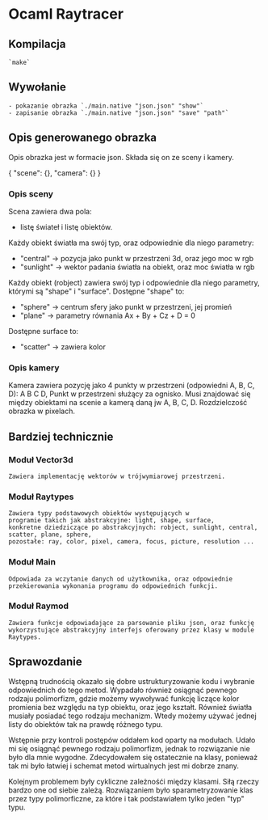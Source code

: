 # Ocaml Raytracer

## Kompilacja
    `make`

## Wywołanie
    - pokazanie obrazka `./main.native "json.json" "show"`
    - zapisanie obrazka `./main.native "json.json" "save" "path"`

## Opis generowanego obrazka

Opis obrazka jest w formacie json.
Składa się on ze sceny i kamery.

{
    "scene": {},
    "camera": {}
}

### Opis sceny

Scena zawiera dwa pola:
- listę świateł i listę obiektów.

Każdy obiekt światła ma swój typ, oraz odpowiednie dla niego parametry:
- "central" -> pozycja jako punkt w przestrzeni 3d, oraz jego moc w rgb
- "sunlight" -> wektor padania światła na obiekt, oraz moc światła w rgb

Każdy obiekt (robject) zawiera swój typ i odpowiednie dla niego parametry, 
którymi są "shape" i "surface". Dostępne "shape" to:
- "sphere" -> centrum sfery jako punkt w przestrzeni, jej promień
- "plane" -> parametry równania Ax + By + Cz + D = 0

Dostępne surface to:
- "scatter" -> zawiera kolor


### Opis kamery

Kamera zawiera pozycję jako 4 punkty w przestrzeni (odpowiedni A, B, C, D):
A  B
C  D,
Punkt w przestrzeni służący za ognisko. Musi znajdować się między obiektami na 
scenie a kamerą daną jw A, B, C, D.
Rozdzielczość obrazka w pixelach.


## Bardziej technicznie

### Moduł Vector3d
    Zawiera implementację wektorów w trójwymiarowej przestrzeni.

### Moduł Raytypes
    Zawiera typy podstawowych obiektów występujących w 
    programie takich jak abstrakcyjne: light, shape, surface,
    konkretne dziedziczące po abstrakcyjnych: robject, sunlight, central, scatter, plane, sphere,
    pozostałe: ray, color, pixel, camera, focus, picture, resolution ...


### Moduł Main
    Odpowiada za wczytanie danych od użytkownika, oraz odpowiednie 
    przekierowania wykonania programu do odpowiednich funkcji.

### Moduł Raymod
    Zawiera funkcje odpowiadające za parsowanie pliku json, oraz funkcję
    wykorzystujące abstrakcyjny interfejs oferowany przez klasy w module 
    Raytypes.

## Sprawozdanie

Wstępną trudnością okazało się dobre ustrukturyzowanie kodu i wybranie
odpowiednich do tego metod.
Wypadało również osiągnąć pewnego rodzaju polimorfizm, gdzie możemy
wywoływać funkcję liczące kolor promienia bez względu na typ obiektu, oraz
jego kształt. Również światła musiały posiadać tego rodzaju mechanizm.
Wtedy możemy używać jednej listy do obiektów tak na prawdę różnego typu.

Wstępnie przy kontroli postępów oddałem kod oparty na modułach. Udało mi się 
osiągnąć pewnego rodzaju polimorfizm, jednak to rozwiązanie nie było dla mnie 
wygodne.
Zdecydowałem się ostatecznie na klasy, ponieważ tak mi było łatwiej i schemat
metod wirtualnych jest mi dobrze znany.

Kolejnym problemem były cykliczne zależnośći między klasami.
Siłą rzeczy bardzo one od siebie zależą.
Rozwiązaniem było sparametryzowanie klas przez typy polimorficzne, za które
i tak podstawiałem tylko jeden "typ" typu.
